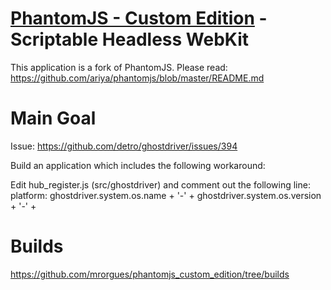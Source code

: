 # [PhantomJS - Custom Edition](https://github.com/mrorgues/phantomjs_custom_edition) - Scriptable Headless WebKit

This application is a fork of PhantomJS. Please read: https://github.com/ariya/phantomjs/blob/master/README.md

# Main Goal
Issue: https://github.com/detro/ghostdriver/issues/394

Build an application which includes the following workaround:

Edit hub_register.js (src/ghostdriver) and comment out the following line: 
platform: ghostdriver.system.os.name + '-' + ghostdriver.system.os.version + '-' +

# Builds
https://github.com/mrorgues/phantomjs_custom_edition/tree/builds
